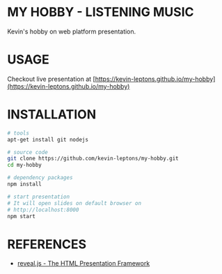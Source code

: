 # MY HOBBY - LISTENING MUSIC

Kevin's hobby on web platform presentation.

# USAGE

Checkout live presentation at
[https://kevin-leptons.github.io/my-hobby](https://kevin-leptons.github.io/my-hobby)

# INSTALLATION

```bash
# tools
apt-get install git nodejs

# source code
git clone https://github.com/kevin-leptons/my-hobby.git
cd my-hobby

# dependency packages
npm install

# start presentation
# It will open slides on default browser on
# http://localhost:8000
npm start
```

# REFERENCES

- [reveal.js - The HTML Presentation Framework](https://github.com/hakimel/reveal.js/)
